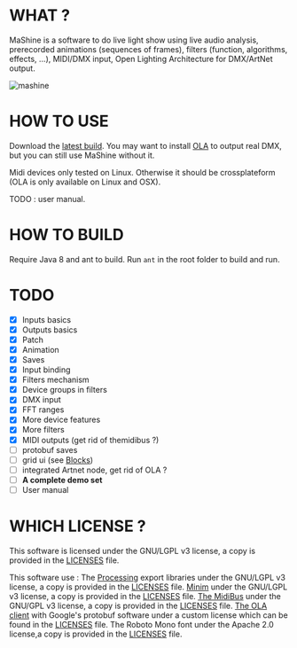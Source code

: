 # WHAT ?

MaShine is a software to do live light show  using live audio analysis, prerecorded animations (sequences of frames), filters (function, algorithms, effects, ...), MIDI/DMX input, Open Lighting Architecture for DMX/ArtNet output.

![mashine](https://cloud.githubusercontent.com/assets/321345/14266488/eed3cbbc-fac8-11e5-8db3-842b1792f12e.png)

# HOW TO USE 
Download the [latest build](https://github.com/procsynth/MaShine/blob/devel/dist/mashine.jar?raw=true). You may want to install [OLA](https://www.openlighting.org/ola/) to output real DMX, but you can still use MaShine without it.

Midi devices only tested on Linux. Otherwise it should be crossplateform (OLA is only available on Linux and OSX).

TODO : user manual.

# HOW TO BUILD

Require Java 8 and ant to build. Run `ant` in the root folder to build and run.

# TODO

- [x] Inputs basics
- [x] Outputs basics
- [x] Patch
- [x] Animation
- [x] Saves
- [x] Input binding
- [x] Filters mechanism
- [x] Device groups in filters
- [x] DMX input
- [x] FFT ranges
- [x] More device features
- [x] More filters
- [x] MIDI outputs (get rid of themidibus ?)
- [ ] protobuf saves
- [ ] grid ui (see [Blocks](https://github.com/procsynth/Blocks))
- [ ] integrated Artnet node, get rid of OLA ?
- [ ] __A complete demo set__
- [ ] User manual

# WHICH LICENSE ?

This software is licensed under the GNU/LGPL v3 license, a copy is provided in the [LICENSES][licenses] file.

This software use :
The [Processing](https://processing.org) export libraries under the GNU/LGPL v3 license, a copy is provided in the [LICENSES][licenses] file.
[Minim](http://code.compartmental.net/tools/minim/) under the GNU/LGPL v3 license, a copy is provided in the [LICENSES][licenses] file.
[The MidiBus](http://www.smallbutdigital.com/themidibus.php) under the GNU/GPL v3 license, a copy is provided in the [LICENSES][licenses] file.
[The OLA client](https://www.openlighting.org/ola/) with Google's protobuf software under a custom license which can be found in the [LICENSES][licenses] file.
The Roboto Mono font under the Apache 2.0 license,a copy is provided in the [LICENSES][licenses] file.

[licenses]: https://github.com/procsynth/MaShine/blob/master/LICENSES "Licenses file"
